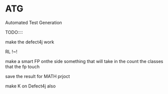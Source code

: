 # ATG
Automated Test Generation

TODO::::

make the defect4j work

RL !~!

make a smart FP onthe side something that will take in the count the classes that the fp touch 

save the result for MATH prjoct

make K on Defect4j also 
